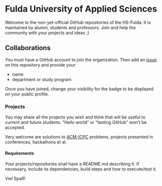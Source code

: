 # Fulda University of Applied Sciences

Welcome to the non-yet-official GitHub repositories of the HS-Fulda. It is maintained by alumni, students and professors. Join and help the community with your projects and ideas ;)


## Collaborations

You must have a GitHub account to join the organization. Then add an [issue](https://github.com/hs-fulda/hs-fulda.github.io/issues/new) on this repository and provide your:

*   name
*   department or study program  

Once you have joined, change your visibility for the badge to be displayed on your public profile.

<!-- sample img -->

### Projects

You may share all the projects you wish and think that will be useful to current and future students. "Hello world" or "testing GitHub" won't be accepted.

Very welcome are solutions to [ACM-ICPC](https://icpc.baylor.edu/worldfinals/problems) problems, projects presented in conferences, hackathons et al.

#### Requirements 

Your projects/repositories shall have a README.md describing it. If necessary, include its dependencies, build steps and how to execute/test it.


Viel Spaß!

